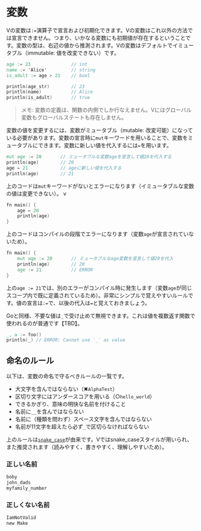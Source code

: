 # 変数

Vの変数は`:=`演算子で宣言および初期化できます。Vの変数はこれ以外の方法では宣言できません。つまり、いかなる変数にも初期値が存在するということです。変数の型は、右辺の値から推測されます。Vの変数はデフォルトでイミュータブル（immutable: 値を改変できない）です。

```v
age := 23               // int
name := 'Alice'         // string
is_adult := age > 21    // bool

println(age_str)        // 23
println(name)           // Alice
println(is_adult)       // true
```

> メモ: 変数の定義は、関数の内側でしか行なえません。Vにはグローバル変数もグローバルステートも存在しません。

変数の値を変更するには、変数がミュータブル（mutable: 改変可能）になっている必要があります。変数の宣言時に`mut`キーワードを用いることで、変数をミュータブルにできます。変数に新しい値を代入するには`=`を用います。

```v
mut age := 20       // ミュータブルな変数ageを宣言して値20を代入する
println(age)        // 20
age = 21            // ageに新しい値を代入する
println(age)        // 21
```

上のコードは`mut`キーワードがないとエラーになります（イミュータブルな変数の値は変更できない）。
v
```v
fn main() {
    age = 20
    println(age)
}
```

上のコードはコンパイルの段階でエラーになります（変数`age`が宣言されていないため）。


```v
fn main() {
    mut age := 20       // ミュータブルなage変数を宣言して値20を代入
    println(age)        // 20
    age := 21           // ERROR
}
```

上の`age := 21`では、別のエラーがコンパイル時に発生します（変数`age`が同じスコープ内で既に定義されているため）。非常にシンプルで覚えやすいルールです。値の宣言は`:=`で、以後の代入は`=`と覚えておきましょう。

Goと同様、不要な値は`_`で受け止めて無視できます。これは値を複数返す関数で使われるのが普通です【TBD】。

```v
_, a := foo()
println(_) // ERROR: Cannot use `_` as value
```

## 命名のルール

以下は、変数の命名で守るべきルールの一覧です。

- 大文字を含んではならない（✖`AlphaTest`）
- 区切り文字にはアンダースコアを用いる（○`hello_world`）
- できるかぎり、意味の明快な名前を付けること
- 名前に`__`を含んではならない
- 名前に（種類を問わず）スペース文字を含んではならない
- 名前が11文字を超えたら必ず`_`で区切らなければならない

上のルールは[`snake_case`](https://en.wikipedia.org/wiki/Snake_case)が由来です。Vではsnake_caseスタイルが用いられ、また推奨されます（読みやすく、書きやすく、理解しやすいため）。

### 正しい名前

```v
boby
john_dads
myfamily_number
```

### 正しくない名前

```v
IamNotValid
new Make
```
